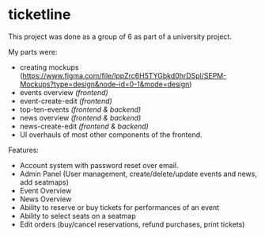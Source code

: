 # ticketline

This project was done as a group of 6 as part of a university project.

My parts were:
- creating mockups (https://www.figma.com/file/lppZrc6H5TYGbkd0hrDSpl/SEPM-Mockups?type=design&node-id=0-1&mode=design)
- events overview *(frontend)*
- event-create-edit *(frontend)*
- top-ten-events *(frontend & backend)*
- news overview *(frontend & backend)*
- news-create-edit *(frontend & backend)*
- UI overhauls of most other components of the frontend.

Features:
- Account system with password reset over email.
- Admin Panel (User management, create/delete/update events and news, add seatmaps)
- Event Overview
- News Overview
- Ability to reserve or buy tickets for performances of an event
- Ability to select seats on a seatmap
- Edit orders (buy/cancel reservations, refund purchases, print tickets)
